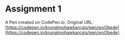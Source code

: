 # Assignment 1

A Pen created on CodePen.io. Original URL: [https://codepen.io/krunalmohawkarcgis/pen/wvObede](https://codepen.io/krunalmohawkarcgis/pen/wvObede).


